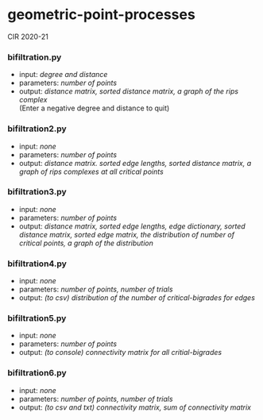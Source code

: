 # geometric-point-processes

CIR 2020-21

### bifiltration.py
* input: *degree and distance*
* parameters: *number of points*
* output: *distance matrix, sorted distance matrix, a graph of the rips complex*\
(Enter a negative degree and distance to quit)


### bifiltration2.py
* input: *none*
* parameters: *number of points*
* output: *distance matrix. sorted edge lengths, sorted distance matrix, a graph of rips complexes at all critical points*


### bifiltration3.py
* input: *none*
* parameters: *number of points*
* output: *distance matrix, sorted edge lengths, edge dictionary, sorted distance matrix, sorted edge matrix, the distribution of number of critical points, a graph of the distribution*


### bifiltration4.py
* input: *none*
* parameters: *number of points, number of trials*
* output: *(to csv) distribution of the number of critical-bigrades for edges*


### bifiltration5.py
* input: *none*
* parameters: *number of points*
* output: *(to console) connectivity matrix for all critial-bigrades*


### bifiltration6.py
* input: *none*
* parameters: *number of points, number of trials*
* output: *(to csv and txt) connectivity matrix, sum of connectivity matrix*
